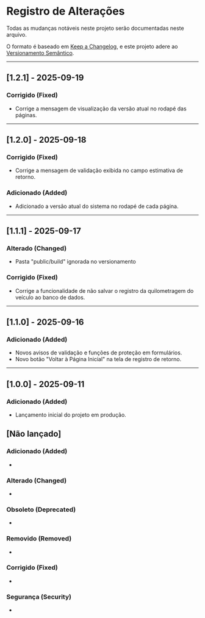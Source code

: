 # Registro de Alterações

Todas as mudanças notáveis neste projeto serão documentadas neste arquivo.

O formato é baseado em [Keep a Changelog](https://keepachangelog.com/pt-BR/1.0.0/), e este projeto adere ao [Versionamento Semântico](https://semver.org/lang/pt-BR/).

---

## [1.2.1] - 2025-09-19

### Corrigido (Fixed)
- Corrige a mensagem de visualização da versão atual no rodapé das páginas. 

---

## [1.2.0] - 2025-09-18

### Corrigido (Fixed)
- Corrige a mensagem de validação exibida no campo estimativa de retorno.

### Adicionado (Added)
- Adicionado a versão atual do sistema no rodapé de cada página.

---

## [1.1.1] - 2025-09-17

### Alterado (Changed)
- Pasta "public/build" ignorada no versionamento

### Corrigido (Fixed)
- Corrige a funcionalidade de não salvar o registro da quilometragem do veículo ao banco de dados.

---

## [1.1.0] - 2025-09-16

### Adicionado (Added)
- Novos avisos de validação e funções de proteção em formulários.
- Novo botão "Voltar à Página Inicial" na tela de registro de retorno.

---

## [1.0.0] - 2025-09-11

### Adicionado (Added)
- Lançamento inicial do projeto em produção.


## [Não lançado]

### Adicionado (Added)
- 

### Alterado (Changed)
- 

### Obsoleto (Deprecated)
- 

### Removido (Removed)
- 

### Corrigido (Fixed)
- 

### Segurança (Security)
-